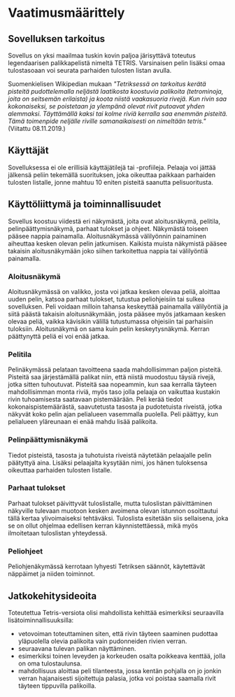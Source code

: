 # Vaatimusmäärittely

## Sovelluksen tarkoitus

Sovellus on yksi maailmaa tuskin kovin paljoa järisyttävä toteutus legendaarisen palikkapelistä nimeltä TETRIS. Varsinaisen pelin lisäksi omaa tulostasoaan voi seurata parhaiden tulosten listan avulla.

Suomenkielisen Wikipedian mukaan *"Tetriksessä on tarkoitus kerätä pisteitä pudottelemalla neljästä laatikosta koostuvia palikoita (tetrominoja, joita on seitsemän erilaista) ja koota niistä vaakasuoria rivejä. Kun rivin saa kokonaiseksi, se poistetaan ja ylempänä olevat rivit putoavat yhden alemmaksi. Täyttämällä kaksi tai kolme riviä kerralla saa enemmän pisteitä. Tämä toimenpide neljälle riville samanaikaisesti on nimeltään tetris."* (Viitattu 08.11.2019.)

## Käyttäjät

Sovelluksessa ei ole erillisiä käyttäjätilejä tai -profiileja. Pelaaja voi jättää jälkensä peliin tekemällä suorituksen, joka oikeuttaa paikkaan parhaiden tulosten listalle, jonne mahtuu 10 eniten pisteitä saanutta pelisuoritusta.

## Käyttöliittymä ja toiminnallisuudet

Sovellus koostuu viidestä eri näkymästä, joita ovat aloitusnäkymä, pelitila, pelinpäättymisnäkymä, parhaat tulokset ja ohjeet. Näkymästä toiseen pääsee nappia painamalla. Aloitusnäkymässä välilyönnin painaminen aiheuttaa kesken olevan pelin jatkumisen. Kaikista muista näkymistä pääsee takaisin aloitusnäkymään joko siihen tarkoitettua nappia tai välilyöntiä painamalla. 

### Aloitusnäkymä

Aloitusnäkymässä on valikko, josta voi jatkaa kesken olevaa peliä, aloittaa uuden pelin, katsoa parhaat tulokset, tutustua peliohjeisiin tai sulkea sovelluksen. Peli voidaan milloin tahansa keskeyttää painamalla välilyöntiä ja siitä päästä takaisin aloitusnäkymään, josta pääsee myös jatkamaan kesken olevaa peliä, vaikka kävisikin välillä tutustumassa ohjeisiin tai parhaisiin tuloksiin. Aloitusnäkymä on sama kuin pelin keskeytysnäkymä. Kerran päättynyttä peliä ei voi enää jatkaa.

### Pelitila

Pelinäkymässä pelataan tavoitteena saada mahdollisimman paljon pisteitä. Pisteitä saa järjestämällä palikat niin, että niistä muodostuu täysiä rivejä, jotka sitten tuhoutuvat. Pisteitä saa nopeammin, kun saa kerralla täyteen mahdollisimman monta riviä, myös taso jolla pelaaja on vaikuttaa kustakin rivin tuhoamisesta saatavaan pistemäärään. Peli kerää tiedot kokonaispistemäärästä, saavutetusta tasosta ja pudotetuista riveistä, jotka näkyvät koko pelin ajan pelialueen vasemmalla puolella. Peli päättyy, kun pelialueen yläreunaan ei enää mahdu lisää palikoita.

### Pelinpäättymisnäkymä

Tiedot pisteistä, tasosta ja tuhotuista riveistä näytetään pelaajalle pelin päätyttyä aina. Lisäksi pelaajalta kysytään nimi, jos hänen tuloksensa oikeuttaa parhaiden tulosten listalle.

### Parhaat tulokset

Parhaat tulokset päivittyvät tuloslistalle, mutta tuloslistan päivittäminen näkyville tulevaan muotoon kesken avoimena olevan istunnon osoittautui tällä kertaa ylivoimaiseksi tehtäväksi. Tuloslista esitetään siis sellaisena, joka se on ollut ohjelmaa edellisen kerran käynnistettäessä, mikä myös ilmoitetaan tuloslistan yhteydessä.

### Peliohjeet

Peliohjenäkymässä kerrotaan lyhyesti Tetriksen säännöt, käytettävät näppäimet ja niiden toiminnot.

## Jatkokehitysideoita

Toteutettua Tetris-versiota olisi mahdollista kehittää esimerkiksi seuraavilla lisätoiminnallisuuksilla:

- vetovoiman toteuttaminen siten, että rivin täyteen saaminen pudottaa yläpuolella olevia palikoita vain pudonneiden rivien verran. 
- seuraavana tulevan palikan näyttäminen.
- esimerkiksi toinen leveyden ja korkeuden osalta poikkeava kenttää, jolla on oma tulostaulunsa.
- mahdollisuus aloittaa peli tilanteesta, jossa kentän pohjalla on jo jonkin verran hajanaisesti sijoitettuja palasia, jotka voi poistaa saamalla rivit täyteen tippuvilla palikoilla.
